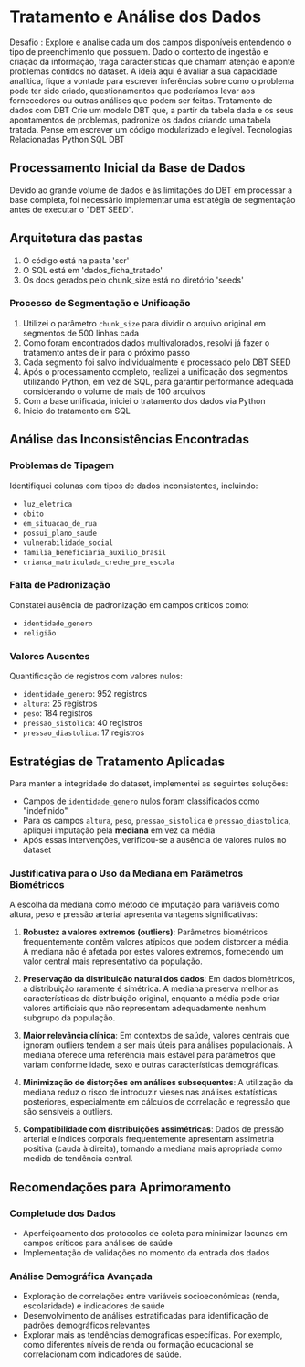 # Tratamento e Análise dos Dados
Desafio :
Explore e analise cada um dos campos disponíveis entendendo o tipo de preenchimento que possuem.
Dado o contexto de ingestão e criação da informação, traga características que chamam atenção e aponte problemas contidos no dataset. A ideia aqui é avaliar a sua capacidade analítica, fique a vontade para escrever inferências sobre como o problema pode ter sido criado, questionamentos que poderíamos levar aos fornecedores ou outras análises que podem ser feitas.
Tratamento de dados com DBT
Crie um modelo DBT que, a partir da tabela dada e os seus apontamentos de problemas, padronize os dados criando uma tabela tratada. Pense em escrever um código modularizado e legível.
Tecnologias Relacionadas
Python
SQL
DBT

## Processamento Inicial da Base de Dados

Devido ao grande volume de dados e às limitações do DBT em processar a base completa, foi necessário implementar uma estratégia de segmentação antes de executar o "DBT SEED".

## Arquitetura das pastas
1. O código está na pasta 'scr' 
2. O SQL está em 'dados_ficha_tratado'
3. Os docs gerados pelo chunk_size está no diretório 'seeds'


### Processo de Segmentação e Unificação

1. Utilizei o parâmetro `chunk_size` para dividir o arquivo original em segmentos de 500 linhas cada
2. Como foram encontrados dados multivalorados, resolvi já fazer o tratamento antes de ir para o próximo passo
3. Cada segmento foi salvo individualmente e processado pelo DBT SEED
4. Após o processamento completo, realizei a unificação dos segmentos utilizando Python, em vez de SQL, para garantir performance adequada considerando o volume de mais de 100 arquivos
5. Com a base unificada, iniciei o tratamento dos dados via Python
6. Inicio do tratamento em SQL



## Análise das Inconsistências Encontradas

### Problemas de Tipagem
Identifiquei colunas com tipos de dados inconsistentes, incluindo:
- `luz_eletrica`
- `obito`
- `em_situacao_de_rua`
- `possui_plano_saude`
- `vulnerabilidade_social`
- `familia_beneficiaria_auxilio_brasil`
- `crianca_matriculada_creche_pre_escola`

### Falta de Padronização
Constatei ausência de padronização em campos críticos como:
- `identidade_genero`
- `religião`

### Valores Ausentes
Quantificação de registros com valores nulos:
- `identidade_genero`: 952 registros
- `altura`: 25 registros
- `peso`: 184 registros
- `pressao_sistolica`: 40 registros
- `pressao_diastolica`: 17 registros

## Estratégias de Tratamento Aplicadas

Para manter a integridade do dataset, implementei as seguintes soluções:

- Campos de `identidade_genero` nulos foram classificados como "indefinido"
- Para os campos `altura`, `peso`, `pressao_sistolica` e `pressao_diastolica`, apliquei imputação pela **mediana** em vez da média
- Após essas intervenções, verificou-se a ausência de valores nulos no dataset

### Justificativa para o Uso da Mediana em Parâmetros Biométricos

A escolha da mediana como método de imputação para variáveis como altura, peso e pressão arterial apresenta vantagens significativas:

1. **Robustez a valores extremos (outliers)**: Parâmetros biométricos frequentemente contêm valores atípicos que podem distorcer a média. A mediana não é afetada por estes valores extremos, fornecendo um valor central mais representativo da população.

2. **Preservação da distribuição natural dos dados**: Em dados biométricos, a distribuição raramente é simétrica. A mediana preserva melhor as características da distribuição original, enquanto a média pode criar valores artificiais que não representam adequadamente nenhum subgrupo da população.

3. **Maior relevância clínica**: Em contextos de saúde, valores centrais que ignoram outliers tendem a ser mais úteis para análises populacionais. A mediana oferece uma referência mais estável para parâmetros que variam conforme idade, sexo e outras características demográficas.

4. **Minimização de distorções em análises subsequentes**: A utilização da mediana reduz o risco de introduzir vieses nas análises estatísticas posteriores, especialmente em cálculos de correlação e regressão que são sensíveis a outliers.

5. **Compatibilidade com distribuições assimétricas**: Dados de pressão arterial e índices corporais frequentemente apresentam assimetria positiva (cauda à direita), tornando a mediana mais apropriada como medida de tendência central.

## Recomendações para Aprimoramento

### Completude dos Dados
- Aperfeiçoamento dos protocolos de coleta para minimizar lacunas em campos críticos para análises de saúde
- Implementação de validações no momento da entrada dos dados

### Análise Demográfica Avançada
- Exploração de correlações entre variáveis socioeconômicas (renda, escolaridade) e indicadores de saúde
- Desenvolvimento de análises estratificadas para identificação de padrões demográficos relevantes
- Explorar mais as tendências demográficas específicas. Por exemplo, como diferentes níveis de renda ou formação educacional se correlacionam com indicadores de saúde.
